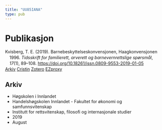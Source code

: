 ```yaml
---
title: "UU85IANA"
type: pub
---
```

<h1>Publikasjon</h1>
<article id="csl-bib-container-UU85IANA" class="csl-bib-container">
  <div class="csl-bib-body" style="line-height: 1.35; padding-left: 1em; text-indent:-1em;">
  <div class="csl-entry">Kvisberg, T. E. (2019). Barnebeskyttelseskonvensjonen, Haagkonvensjonen 1996. <i>Tidsskrift for familierett, arverett og barnevernrettslige sp&#xF8;rsm&#xE5;l</i>, <i>17</i>(1), 89&#x2013;108. <a href="https://doi.org/10.18261/issn.0809-9553-2019-01-05">https://doi.org/10.18261/issn.0809-9553-2019-01-05</a></div>
</div>
  <div class="csl-bib-buttons">
    <a href="#taxonomy-article-UU85IANA" class="csl-bib-button">Arkiv</a>
    <a href alt="Cristin URL" class="csl-bib-button">Cristin</a>
    <a href alt="Zotero URL" class="csl-bib-button">Zotero</a>
    <a href="http://ezproxy.inn.no/login?url=https://doi.org/10.18261/issn.0809-9553-2019-01-05" class="csl-bib-button">EZproxy</a>
  </div>
  <div id="csl-bib-meta-container-UU85IANA"></div>
</article>
<div id="csl-bib-meta-UU85IANA" class="csl-bib-meta">
  <article id="taxonomy-article-UU85IANA" class="taxonomy-article">
    <h1>Arkiv</h1>
    <ul>
      <li>Høgskolen i Innlandet</li>
      <li>Handelshøgskolen Innlandet - Fakultet for økonomi og samfunnsvitenskap</li>
      <li>Institutt for rettsvitenskap, filosofi og internasjonale studier</li>
      <li>2019</li>
      <li>August</li>
    </ul>
  </article>
</div>

